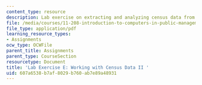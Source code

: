 ```yaml
---
content_type: resource
description: Lab exercise on extracting and analyzing census data from STF files.
file: /media/courses/11-208-introduction-to-computers-in-public-management-ii-january-iap-2002/607a6538b7af8029b760ab7e89a48931_11208labE.pdf
file_type: application/pdf
learning_resource_types:
- Assignments
ocw_type: OCWFile
parent_title: Assignments
parent_type: CourseSection
resourcetype: Document
title: 'Lab Exercise E: Working with Census Data II '
uid: 607a6538-b7af-8029-b760-ab7e89a48931
---
```

